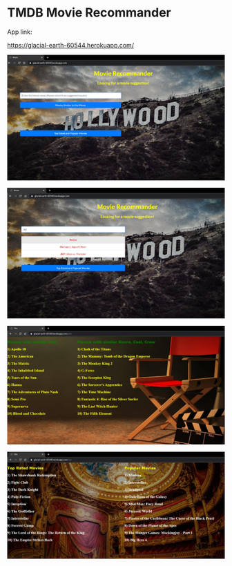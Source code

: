 # TMDB Movie Recommander

App link:

https://glacial-earth-60544.herokuapp.com/

![](output/out1.jpg)

![](output/out2.jpg)

![](output/out3.jpg)

![](output/out4.jpg)
